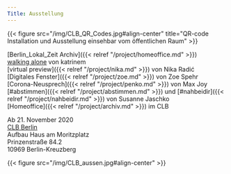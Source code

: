```yaml
---
Title: Ausstellung
---
```

{{< figure src="/img/CLB_QR_Codes.jpg#align-center" title="QR-code Installation und Ausstellung einsehbar vom öffentlichen Raum" >}}

[Berlin_Lokal_Zeit Archiv]({{< relref "/project/homeoffice.md" >}})  
[walking alone](https://vimeo.com/476906437) von katrinem  
[virtual preview]({{< relref "/project/nika.md" >}}) von Nika Radić  
[Digitales Fenster]({{< relref "/project/zoe.md" >}}) von Zoe Spehr  
[Corona-Neusprech]({{< relref "/project/penko.md" >}}) von Max Joy  
[#abstimmen]({{< relref "/project/abstimmen.md" >}}) und [#nahbeidir]({{< relref "/project/nahbeidir.md" >}}) von Susanne Jaschko  
[Homeoffice]({{< relref "/project/archiv.md" >}}) im CLB  



Ab 21. November 2020    
[CLB Berlin](https://www.clb-berlin.de)  
Aufbau Haus am Moritzplatz  
Prinzenstraße 84.2  
10969 Berlin-Kreuzberg  

{{< figure src="/img/CLB_aussen.jpg#align-center" >}}

